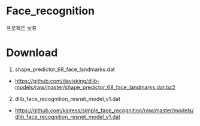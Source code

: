 # Face_recognition

프로젝트 보류

# Download

1. shape_predictor_68_face_landmarks.dat
- https://github.com/davisking/dlib-models/raw/master/shape_predictor_68_face_landmarks.dat.bz2

2. dlib_face_recognition_resnet_model_v1.dat
- https://github.com/kairess/simple_face_recognition/raw/master/models/dlib_face_recognition_resnet_model_v1.dat
